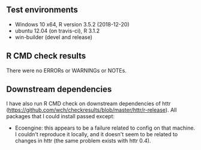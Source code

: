 ## Test environments
* Windows 10 x64, R version 3.5.2 (2018-12-20)
* ubuntu 12.04 (on travis-ci), R 3.1.2
* win-builder (devel and release)

## R CMD check results
There were no ERRORs or WARNINGs or NOTEs.

## Downstream dependencies
I have also run R CMD check on downstream dependencies of httr
(https://github.com/wch/checkresults/blob/master/httr/r-release).
All packages that I could install passed except:

* Ecoengine: this appears to be a failure related to config on
that machine. I couldn't reproduce it locally, and it doesn't
seem to be related to changes in httr (the same problem exists
                                       with httr 0.4).
